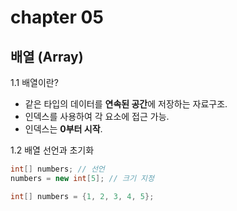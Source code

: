 # chapter 05

## 배열 (Array)

1.1 배열이란?
- 같은 타입의 데이터를 **연속된 공간**에 저장하는 자료구조.
- 인덱스를 사용하여 각 요소에 접근 가능.
- 인덱스는 **0부터 시작**.

1.2 배열 선언과 초기화
```java
int[] numbers; // 선언
numbers = new int[5]; // 크기 지정
```
```java
int[] numbers = {1, 2, 3, 4, 5};
```
